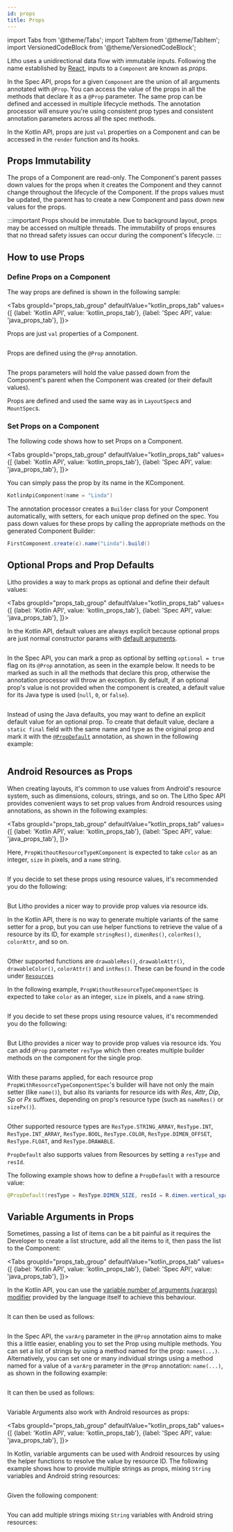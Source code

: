```yaml
---
id: props
title: Props
---
```


import Tabs from '@theme/Tabs';
import TabItem from '@theme/TabItem';
import VersionedCodeBlock from '@theme/VersionedCodeBlock';

Litho uses a unidirectional data flow with immutable inputs. Following the name established by [React](https://reactjs.org/docs/components-and-props.html), inputs to a `Component` are known as *props*.

In the Spec API, props for a given `Component` are the union of all arguments annotated with `@Prop`. You can access the value of the props in all the methods that declare it as a `@Prop` parameter. The same prop can be defined and accessed in multiple lifecycle methods. The annotation processor will ensure you're using consistent prop types and consistent annotation parameters across all the spec methods.

In the Kotlin API, props are just `val` properties on a Component and can be accessed in the `render` function and its hooks.

## Props Immutability

The props of a Component are read-only. The Component's parent passes down values for the props when it creates the Component and they cannot change throughout the lifecycle of the Component. If the props values must be updated, the parent has to create a new Component and pass down new values for the props.

:::important
Props should be immutable. Due to background layout, props may be accessed on multiple threads. The immutability of props ensures that no thread safety issues can occur during the component's lifecycle.
:::

## How to use Props

### Define Props on a Component

The way props are defined is shown in the following sample:

<Tabs
  groupId="props_tab_group"
  defaultValue="kotlin_props_tab"
  values={[
    {label: 'Kotlin API', value: 'kotlin_props_tab'},
    {label: 'Spec API', value: 'java_props_tab'},
  ]}>
  <TabItem value="kotlin_props_tab">

Props are just `val` properties of a Component.

```kotlin file=sample/src/main/java/com/facebook/samples/litho/kotlin/documentation/HelloComponent.kt start=start_simple_example end=end_simple_example
```
  </TabItem>
  <TabItem value="java_props_tab">

Props are defined using the `@Prop` annotation.

```java file=sample/src/main/java/com/facebook/samples/litho/onboarding/FirstComponentSpec.java start=start_example end=end_example
```
  </TabItem>
</Tabs>

The props parameters will hold the value passed down from the Component's parent when the Component was created (or their default values).

Props are defined and used the same way as in `LayoutSpec`s and `MountSpec`s.

### Set Props on a Component

The following code shows how to set Props on a Component.

<Tabs
  groupId="props_tab_group"
  defaultValue="kotlin_props_tab"
  values={[
    {label: 'Kotlin API', value: 'kotlin_props_tab'},
    {label: 'Spec API', value: 'java_props_tab'},
  ]}>
  <TabItem value="kotlin_props_tab">

You can simply pass the prop by its name in the KComponent.

```kotlin
KotlinApiComponent(name = "Linda")
```
  </TabItem>
  <TabItem value="java_props_tab">

The annotation processor creates a `Builder` class for your Component automatically, with setters, for each unique prop defined on the spec.
You pass down values for these props by calling the appropriate methods on the generated Component Builder:

```java
FirstComponent.create(c).name("Linda").build()
```
  </TabItem>
</Tabs>

## Optional Props and Prop Defaults

Litho provides a way to mark props as optional and define their default values:

<Tabs
  groupId="props_tab_group"
  defaultValue="kotlin_props_tab"
  values={[
    {label: 'Kotlin API', value: 'kotlin_props_tab'},
    {label: 'Spec API', value: 'java_props_tab'},
  ]}>
  <TabItem value="kotlin_props_tab">

In the Kotlin API, default values are always explicit because optional props are just normal constructor params with [default arguments](https://kotlinlang.org/docs/functions.html#default-arguments).

```kotlin file=sample/src/main/java/com/facebook/samples/litho/documentation/props/PropDefaultKComponent.kt start=start_example end=end_example
```
   </TabItem>
  <TabItem value="java_props_tab">

In the Spec API, you can mark a prop as optional by setting `optional = true` flag on its `@Prop` annotation, as seen in the example below.
It needs to be marked as such in all the methods that declare this prop, otherwise the annotation processor will throw an exception.
By default, if an optional prop's value is not provided when the component is created, a default value for its Java type is used (`null`, `0`, or `false`).

```java file=sample/src/main/java/com/facebook/samples/litho/documentation/props/OptionalPropComponentSpec.java start=start_example end=end_example
```

Instead of using the Java defaults, you may want to define an explicit default value for an optional prop. To create that default value, declare a `static final` field with the same name and type as the original prop and mark it with the [`@PropDefault`](pathname:///javadoc/com/facebook/litho/annotations/PropDefault.html) annotation, as shown in the following example:

```java file=sample/src/main/java/com/facebook/samples/litho/documentation/props/PropDefaultComponentSpec.java start=start_example end=end_example
```
  </TabItem>
</Tabs>

## Android Resources as Props

When creating layouts, it's common to use values from Android's resource system, such as dimensions, colours, strings, and so on. The Litho Spec API provides convenient ways to set prop values from Android resources using annotations, as shown in the following examples:

<Tabs
  groupId="props_tab_group"
  defaultValue="kotlin_props_tab"
  values={[
    {label: 'Kotlin API', value: 'kotlin_props_tab'},
    {label: 'Spec API', value: 'java_props_tab'},
  ]}>

<TabItem value="kotlin_props_tab">

Here, `PropWithoutResourceTypeKComponent` is expected to take `color` as an integer, `size` in pixels, and a `name` string.

```kotlin file=sample/src/main/java/com/facebook/samples/litho/documentation/props/PropWithoutResourceTypeKComponent.kt start=start_example end=end_example
```

If you decide to set these props using resource values, it's recommended you do the following:

```kotlin file=sample/src/main/java/com/facebook/samples/litho/documentation/props/PropResourceTypeParentKComponent.kt start=start_prop_without_resource_type_usage end=end_prop_without_resource_type_usage
```

But Litho provides a nicer way to provide prop values via resource ids.

In the Kotlin API, there is no way to generate multiple variants of the same setter for a prop, but you can use helper functions to retrieve the value of a resource by its ID, for example `stringRes()`, `dimenRes()`, `colorRes()`, `colorAttr`, and so on.

```kotlin file=sample/src/main/java/com/facebook/samples/litho/documentation/props/PropResourceTypeParentKComponent.kt start=start_prop_with_resource_type_usage end=end_prop_with_resource_type_usage
```

Other supported functions are `drawableRes()`, `drawableAttr()`, `drawableColor()`, `colorAttr()` and `intRes()`. These can be found in the code under [`Resources`](https://github.com/facebook/litho/blob/master/litho-core-kotlin/src/main/kotlin/com/facebook/litho/Resources.kt)
  </TabItem>
  <TabItem value="java_props_tab">

In the following example, `PropWithoutResourceTypeComponentSpec` is expected to take `color` as an integer, `size` in pixels, and a `name` string.

```java file=sample/src/main/java/com/facebook/samples/litho/documentation/props/PropWithoutResourceTypeComponentSpec.java start=start_example end=end_example
```

If you decide to set these props using resource values, it's recommended you do the following:

```java file=sample/src/main/java/com/facebook/samples/litho/documentation/props/PropResourceTypeParentComponentSpec.java start=start_prop_without_resource_type_usage end=end_prop_without_resource_type_usage
```

But Litho provides a nicer way to provide prop values via resource ids. You can add `@Prop` parameter `resType` which then creates multiple builder methods on the component for the single prop.

```java file=sample/src/main/java/com/facebook/samples/litho/documentation/props/PropWithResourceTypeComponentSpec.java start=start_example end=end_example
```

With these params applied, for each resource prop `PropWithResourceTypeComponentSpec`'s builder will have not only the main setter (like `name()`), but also its variants for resource ids with *Res*, *Attr*, *Dip*, *Sp* or *Px* suffixes, depending on prop's resource type (such as `nameRes()` or `sizePx()`).

```java file=sample/src/main/java/com/facebook/samples/litho/documentation/props/PropResourceTypeParentComponentSpec.java start=start_prop_with_resource_type_usage end=end_prop_with_resource_type_usage
```

Other supported resource types are `ResType.STRING_ARRAY`, `ResType.INT`, `ResType.INT_ARRAY`, `ResType.BOOL`, `ResType.COLOR`, `ResType.DIMEN_OFFSET`, `ResType.FLOAT`, and `ResType.DRAWABLE`.

`PropDefault` also supports values from Resources by setting a `resType` and `resId`.

The following example shows how to define a `PropDefault` with a resource value:

```java
@PropDefault(resType = ResType.DIMEN_SIZE, resId = R.dimen.vertical_spacing) static float spacingVertical;
```
  </TabItem>
</Tabs>

## Variable Arguments in Props

Sometimes, passing a list of items can be a bit painful as it requires the Developer to create a list structure, add all the items to it, then pass the list to the Component:

<Tabs
  groupId="props_tab_group"
  defaultValue="kotlin_props_tab"
  values={[
    {label: 'Kotlin API', value: 'kotlin_props_tab'},
    {label: 'Spec API', value: 'java_props_tab'},
  ]}>
   <TabItem value="kotlin_props_tab">

In the Kotlin API, you can use the [variable number of arguments (varargs) modifier](https://kotlinlang.org/docs/functions.html#variable-number-of-arguments-varargs) provided by the language itself to achieve this behaviour.

```kotlin file=sample/src/main/java/com/facebook/samples/litho/documentation/props/VariableArgumentPropKComponent.kt start=start_example end=end_example
```

It can then be used as follows:

```kotlin file=sample/src/main/java/com/facebook/samples/litho/documentation/props/VariableArgumentPropParentKComponent.kt start=start_var_arg_usage end=end_var_arg_usage
```
   </TabItem>

  <TabItem value="java_props_tab">

In the Spec API, the `varArg` parameter in the `@Prop` annotation aims to make this a little easier, enabling you to set the Prop using multiple methods. You can set a list of strings by using a method named for the prop: `names(...)`.  Alternatively, you can set one or many individual strings using a method named for a value of a `varArg` parameter in the `@Prop` annotation: `name(...)`, as shown in the following example:

```java file=sample/src/main/java/com/facebook/samples/litho/documentation/props/VariableArgumentPropComponentSpec.java start=start_example end=end_example
```

It can then be used as follows:

```java file=sample/src/main/java/com/facebook/samples/litho/documentation/props/VariableArgumentPropParentComponentSpec.java start=start_var_arg_usage end=end_var_arg_usage
```
  </TabItem>
 </Tabs>

Variable Arguments also work with Android resources as props:

 <Tabs
   groupId="props_tab_group"
   defaultValue="kotlin_props_tab"
   values={[
     {label: 'Kotlin API', value: 'kotlin_props_tab'},
     {label: 'Spec API', value: 'java_props_tab'},
   ]}>
    <TabItem value="kotlin_props_tab">

  In Kotlin, variable arguments can be used with Android resources by using the helper functions to resolve the value by resource ID. The following example shows how to provide multiple strings as props, mixing `String` variables and Android string resources:

  ```kotlin file=sample/src/main/java/com/facebook/samples/litho/documentation/props/VariableArgumentPropParentKComponent.kt start=start_var_arg_res_type_usage end=end_var_arg_res_type_usage
  ```
  </TabItem>

  <TabItem value="java_props_tab">

  Given the following component:

  ```java file=sample/src/main/java/com/facebook/samples/litho/documentation/props/VariableArgumentWithResourceTypeSpec.java start=start_example end=end_example
  ```

  You can add multiple strings mixing `String` variables with Android string resources:

  ```java file=sample/src/main/java/com/facebook/samples/litho/documentation/props/VariableArgumentPropParentComponentSpec.java start=start_var_arg_res_type_usage end=end_var_arg_res_type_usage
  ```
 </TabItem>
 </Tabs>
